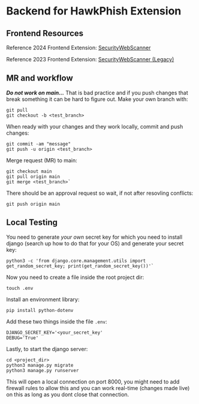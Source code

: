 # Backend for HawkPhish Extension

## Frontend Resources

Reference 2024 Frontend Extension: [SecurityWebScanner](https://github.com/IPRO497-HawkPhish/SecurityWebScanner/tree/main)

Reference 2023 Frontend Extension: [SecurityWebScanner (Legacy)](https://github.com/JohnDeifel/SecurityWebScanner)

## MR and workflow

***Do not work on main...*** That is bad practice and if you push changes that break something it can be hard to figure out. Make your own branch with:
```
git pull
git checkout -b <test_branch>
```
When ready with your changes and they work locally, commit and push changes:
```
git commit -am "message"
git push -u origin <test_branch>
```
Merge request (MR) to main:
```
git checkout main
git pull origin main
git merge <test_branch>`
```
There should be an approval request so wait, if not after resovling conflicts:
```
git push origin main
```

## Local Testing

You need to generate *your own* secret key for which you need to install django (search up how to do that for your OS) and generate your secret key:
```
python3 -c 'from django.core.management.utils import get_random_secret_key; print(get_random_secret_key())'`
```
Now you need to create a file inside the root project dir:
```
touch .env
```
Install an environment library:
```
pip install python-dotenv
```
Add these two things inside the file `.env`:
```
DJANGO_SECRET_KEY='<your_secret_key'
DEBUG='True'
```
Lastly, to start the django server:
```
cd <project_dir>
python3 manage.py migrate
python3 manage.py runserver
```
This will open a local connection on port 8000, you might need to add firewall rules to allow this and you can work real-time (changes made live) on this as long as you dont close that connection.
